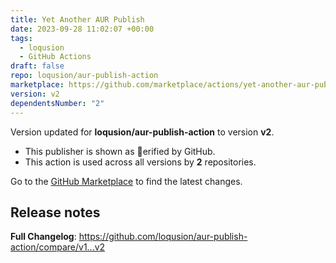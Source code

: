 ```yaml
---
title: Yet Another AUR Publish
date: 2023-09-28 11:02:07 +00:00
tags:
  - loqusion
  - GitHub Actions
draft: false
repo: loqusion/aur-publish-action
marketplace: https://github.com/marketplace/actions/yet-another-aur-publish
version: v2
dependentsNumber: "2"
---
```



Version updated for **loqusion/aur-publish-action** to version **v2**.
- This publisher is shown as erified by GitHub.
- This action is used across all versions by **2** repositories.

Go to the [GitHub Marketplace](https://github.com/marketplace/actions/yet-another-aur-publish) to find the latest changes.

## Release notes

**Full Changelog**: https://github.com/loqusion/aur-publish-action/compare/v1...v2
